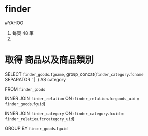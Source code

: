 # finder

#YAHOO
1. 每頁 48 筆
2. 

# 取得 商品以及商品類別
SELECT `finder_goods`.`fgname`, group_concat(`finder_category`.`fcname` SEPARATOR ' | ') AS category

FROM `finder_goods`

INNER JOIN `finder_relation`
	ON (`finder_relation`.`fcrgoods_uid` = `finder_goods`.`fguid`)
	
INNER JOIN `finder_category`
	ON (`finder_category`.`fcuid` = `finder_relation`.`fcrcategory_uid`)
	
GROUP BY `finder_goods`.`fguid`